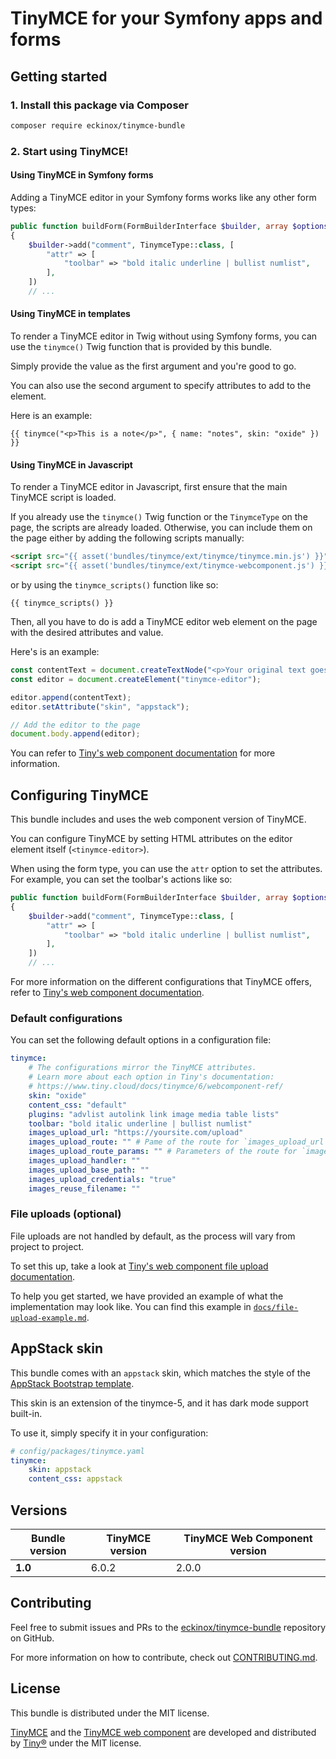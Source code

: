 # TinyMCE for your Symfony apps and forms

## Getting started

### 1. Install this package via Composer

```bash
composer require eckinox/tinymce-bundle
```

### 2. Start using TinyMCE!

#### Using TinyMCE in Symfony forms

Adding a TinyMCE editor in your Symfony forms works like any other form types:


```php
public function buildForm(FormBuilderInterface $builder, array $options): void
{
    $builder->add("comment", TinymceType::class, [
        "attr" => [
            "toolbar" => "bold italic underline | bullist numlist",
        ],
    ])
    // ...
```

#### Using TinyMCE in templates

To render a TinyMCE editor in Twig without using Symfony forms, you can use the 
`tinymce()` Twig function that is provided by this bundle.

Simply provide the value as the first argument and you're good to go.

You can also use the second argument to specify attributes to add to the element.

Here is an example:

```twig
{{ tinymce("<p>This is a note</p>", { name: "notes", skin: "oxide" }) }}
```

#### Using TinyMCE in Javascript

To render a TinyMCE editor in Javascript, first ensure that the main TinyMCE script
is loaded. 

If you already use the `tinymce()` Twig function or the `TinymceType` on the page,
the scripts are already loaded. Otherwise, you can include them on the page either
by adding the following scripts manually:

```html
<script src="{{ asset('bundles/tinymce/ext/tinymce/tinymce.min.js') }}"></script>
<script src="{{ asset('bundles/tinymce/ext/tinymce-webcomponent.js') }}" type="module"></script>
```

or by using the `tinymce_scripts()` function like so:
```twig
{{ tinymce_scripts() }}
```

Then, all you have to do is add a TinyMCE editor web element on the page with the
desired attributes and value.

Here's is an example:

```js
const contentText = document.createTextNode("<p>Your original text goes here</p>");
const editor = document.createElement("tinymce-editor");

editor.append(contentText);
editor.setAttribute("skin", "appstack");

// Add the editor to the page
document.body.append(editor);
```

You can refer to [Tiny's web component documentation](https://www.tiny.cloud/docs/tinymce/6/webcomponent-ref) 
for more information.


## Configuring TinyMCE

This bundle includes and uses the web component version of TinyMCE. 

You can configure TinyMCE by setting HTML attributes on the editor element itself (`<tinymce-editor>`).

When using the form type, you can use the `attr` option to set the attributes.  
For example, you can set the toolbar's actions like so:

```php
public function buildForm(FormBuilderInterface $builder, array $options): void
{
    $builder->add("comment", TinymceType::class, [
        "attr" => [
            "toolbar" => "bold italic underline | bullist numlist",
        ],
    ])
    // ...
```

For more information on the different configurations that TinyMCE offers, refer 
to [Tiny's web component documentation](https://www.tiny.cloud/docs/tinymce/6/webcomponent-ref/).

### Default configurations

You can set the following default options in a configuration file:

```yaml
tinymce:
    # The configurations mirror the TinyMCE attributes.
    # Learn more about each option in Tiny's documentation: 
    # https://www.tiny.cloud/docs/tinymce/6/webcomponent-ref/
    skin: "oxide"
    content_css: "default"
    plugins: "advlist autolink link image media table lists"
    toolbar: "bold italic underline | bullist numlist"
    images_upload_url: "https://yoursite.com/upload"
    images_upload_route: "" # Pame of the route for `images_upload_url` (leave `images_upload_url` blank if using this)
    images_upload_route_params: "" # Parameters of the route for `images_upload_url` (leave `images_upload_url` blank if using this)
    images_upload_handler: ""
    images_upload_base_path: ""
    images_upload_credentials: "true"
    images_reuse_filename: ""
```


### File uploads (optional)

File uploads are not handled by default, as the process will vary from project to project.

To set this up, take a look at [Tiny's web component file upload documentation](https://www.tiny.cloud/docs/tinymce/6/webcomponent-ref/#setting-the-images-upload-url).

To help you get started, we have provided an example of what the implementation may look like. 
You can find this example in [`docs/file-upload-example.md`](./docs/file-upload-example.md).


## AppStack skin

This bundle comes with an `appstack` skin, which matches the style of the 
[AppStack Bootstrap template](https://appstack-bs5.bootlab.io/index.html). 

This skin is an extension of the tinymce-5, and it has dark mode support built-in.

To use it, simply specify it in your configuration:
```yaml
# config/packages/tinymce.yaml
tinymce:
    skin: appstack
    content_css: appstack
```


## Versions

| Bundle version | TinyMCE version | TinyMCE Web Component version |
|----------------|-----------------|-------------------------------|
| **1.0**        | 6.0.2           | 2.0.0                         |


## Contributing

Feel free to submit issues and PRs to the [eckinox/tinymce-bundle](https://github.com/eckinox/tinymce-bundle) repository on GitHub.

For more information on how to contribute, check out [CONTRIBUTING.md](./CONTRIBUTING.md).


## License

This bundle is distributed under the MIT license.

[TinyMCE](https://github.com/tinymce/tinymce) and the [TinyMCE web component](https://github.com/tinymce/tinymce-webcomponent) are developed and distributed by [Tiny®](https://www.tiny.cloud/) under the MIT license.
